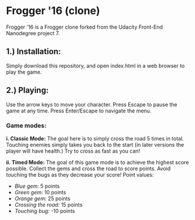 Frogger '16 (clone)
===============================

Frogger '16 is a Frogger clone forked from the Udacity Front-End Nanodegree project 7.

## 1.) Installation:

Simply download this repository, and open index.html in a web browser to play the game.

## 2.) Playing:

Use the arrow keys to move your character. Press Escape to pause the game at any time. Press Enter/Escape to navigate the menu.

### Game modes:

**i. Classic Mode:** The goal here is to simply cross the road 5 times in total. Touching enemies simply takes you back to the start (in later versions the player will have health.) Try to cross as fast as you can!

**ii. Timed Mode:** The goal of this game mode is to achieve the highest score possible. Collect the gems and cross the road to score points. Avoid touching the bugs as they decrease your score! Point values:

- _Blue gem:_ 5 points
- _Green gem:_ 10 points
- _Orange gem:_ 25 points
- _Crossing the road:_ 15 points
- _Touching bug:_ -10 points
